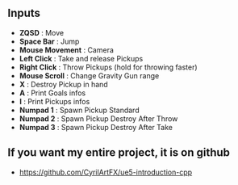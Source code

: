 ## Inputs

- **ZQSD** : Move
- **Space Bar** : Jump
- **Mouse Movement** : Camera
- **Left Click** : Take and release Pickups
- **Right Click** : Throw Pickups (hold for throwing faster)
- **Mouse Scroll** : Change Gravity Gun range
- **X** : Destroy Pickup in hand
- **A** : Print Goals infos
- **I** : Print Pickups infos
- **Numpad 1** : Spawn Pickup Standard
- **Numpad 2** : Spawn Pickup Destroy After Throw
- **Numpad 3** : Spawn Pickup Destroy After Take


## If you want my entire project, it is on github

- https://github.com/CyrilArtFX/ue5-introduction-cpp